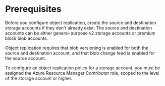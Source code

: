 # Prerequisites

Before you configure object replication, create the source and destination storage accounts if they don't already exist. The source and destination accounts can be either general-purpose v2 storage accounts or premium block blob accounts.

Object replication requires that blob versioning is enabled for both the source and destination account, and that blob change feed is enabled for the source account.

To configure an object replication policy for a storage account, you must be assigned the Azure Resource Manager Contributor role, scoped to the level of the storage account or higher. 